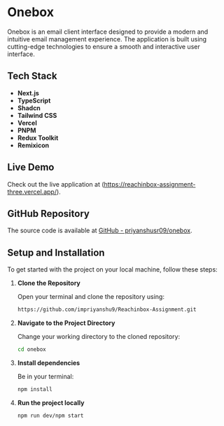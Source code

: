 # Onebox

Onebox is an email client interface designed to provide a modern and intuitive email management experience. The application is built using cutting-edge technologies to ensure a smooth and interactive user interface.

## Tech Stack

- **Next.js**
- **TypeScript**
- **Shadcn**
- **Tailwind CSS**
- **Vercel**
- **PNPM**
- **Redux Toolkit**
- **Remixicon**

## Live Demo

Check out the live application at (https://reachinbox-assignment-three.vercel.app/).

## GitHub Repository

The source code is available at [GitHub - priyanshusr09/onebox](https://github.com/impriyanshu9/Reachinbox-Assignment).

## Setup and Installation

To get started with the project on your local machine, follow these steps:

1. **Clone the Repository**

   Open your terminal and clone the repository using:

   ```bash
   https://github.com/impriyanshu9/Reachinbox-Assignment.git
   
2. **Navigate to the Project Directory**

   Change your working directory to the cloned repository:

   ```bash
   cd onebox
3. **Install dependencies**

   Be in your terminal:

   ```bash
   npm install
   
4. **Run the project locally**

   ```bash
   npm run dev/npm start
   
